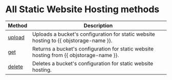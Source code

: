 # All Static Website Hosting methods

| Method | Description |
| ----- | ----- |
| [upload](hosting/upload.md) | Uploads a bucket's configuration for static website hosting to {{ objstorage-name }}. |
| [get](hosting/get.md) | Returns a bucket's configuration for static website hosting from {{ objstorage-name }}. |
| [delete](hosting/delete.md) | Deletes a bucket's configuration for static website hosting. |


